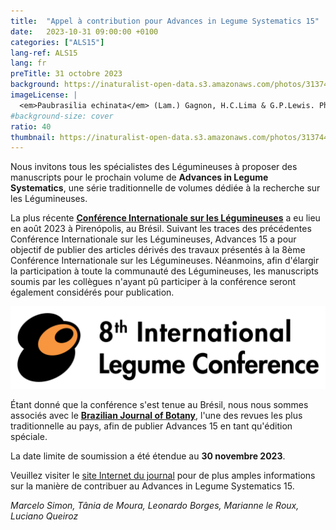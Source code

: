 ```yaml
---
title:  "Appel à contribution pour Advances in Legume Systematics 15"
date:   2023-10-31 09:00:00 +0100
categories: ["ALS15"]
lang-ref: ALS15
lang: fr
preTitle: 31 octobre 2023
background: https://inaturalist-open-data.s3.amazonaws.com/photos/313744701/large.jpeg
imageLicense: |
  <em>Paubrasilia echinata</em> (Lam.) Gagnon, H.C.Lima & G.P.Lewis. Photo par mavc via [iNaturalist](https://www.inaturalist.org/observations/180145305)
#background-size: cover
ratio: 40
thumbnail: https://inaturalist-open-data.s3.amazonaws.com/photos/313744701/large.jpeg
---
```


Nous invitons tous les spécialistes des Légumineuses à proposer des manuscripts pour le prochain volume de **Advances in Legume Systematics**, une série traditionnelle de volumes dédiée à la recherche sur les Légumineuses.  

La plus récente [**Conférence Internationale sur les Légumineuses**](https://www.8ilc.com/) a eu lieu en août 2023 à Pirenópolis, au Brésil. Suivant les traces des précédentes Conférence Internationale sur les Légumineuses, Advances 15 a pour objectif de publier des articles dérivés des travaux présentés à la 8ème Conférence Internationale sur les Légumineuses. Néanmoins, afin d'élargir la participation à toute la communauté des Légumineuses, les manuscripts soumis par les collègues n'ayant pû participer à la conférence seront également considérés pour publication.  

![](/assets/images/8ILC_logo_full_short.jpg)

Étant donné que la conférence s'est tenue au Brésil, nous nous sommes associés avec le [**Brazilian Journal of Botany**](https://www.springer.com/journal/40415), l'une des revues les plus traditionnelle au pays, afin de publier Advances 15 en tant qu'édition spéciale.  

La date limite de soumission a été étendue au **30 novembre 2023**.  

Veuillez visiter le [site Internet du journal](https://www.springer.com/journal/40415) pour de plus amples informations sur la manière de contribuer au Advances in Legume Systematics 15.  

*Marcelo Simon, Tânia de Moura, Leonardo Borges, Marianne le Roux, Luciano Queiroz*